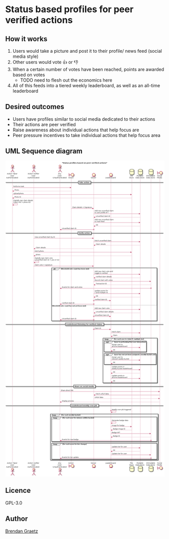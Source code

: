 # Status based profiles for peer verified actions

## How it works

1. Users would take a picture and post it to their profile/ news feed (social media style)
2. Other users would vote 👍 or 👎
3. When a certain number of votes have been reached, points are awarded based on votes
    - TODO need to flesh out the economics here
4. All of this feeds into a tiered weekly leaderboard, as well as an all-time leaderboard

## Desired outcomes

- Users have profiles similar to social media dedicated to their actions
- Their actions are peer verified
- Raise awareness about individual actions that help focus are
- Peer pressure incentives to take individual actions that help focus area

## UML Sequence diagram

![Sequence diagram for status based profiles for peer verified actions](status-profiles-based-on-peer-verified-actions.plantuml.png)

## Licence

GPL-3.0

## Author

[Brendan Graetz](http://bguiz.com)

